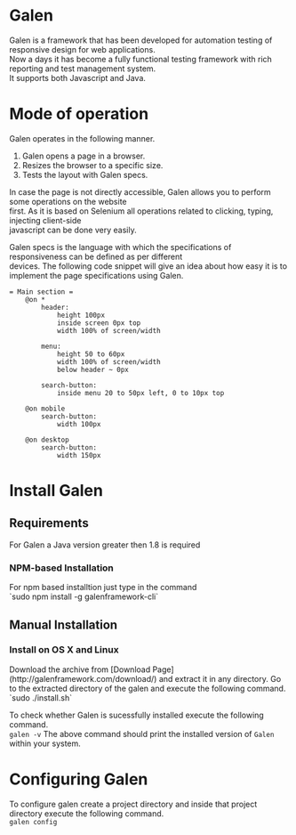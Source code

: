 # Galen
Galen is a framework that has been developed for automation testing of responsive design for web applications.<br>Now a days it has become a fully functional testing framework with rich reporting and test management system.<br>It supports both Javascript and Java.

# Mode of operation
Galen operates in the following manner.<br>
1. Galen opens a page in a browser.<br>
2. Resizes the browser to a specific size.<br>
3. Tests the layout with Galen specs.<br>

In case the page is not directly accessible, Galen allows you to perform some operations on the website<br> first. As it is based on Selenium all operations related to clicking, typing, injecting client-side<br> javascript can be done very easily.

Galen specs is the language with which the specifications of responsiveness can be defined as per different<br>devices. The following code snippet will give an idea about how easy it is to implement the page specifications using Galen.

```
= Main section =
    @on *
        header:
            height 100px 
            inside screen 0px top 
            width 100% of screen/width 

        menu:
            height 50 to 60px 
            width 100% of screen/width 
            below header ~ 0px 

        search-button:
            inside menu 20 to 50px left, 0 to 10px top 

    @on mobile
        search-button:
            width 100px 
         
    @on desktop 
        search-button:
            width 150px 
```

# Install Galen
<h2>Requirements</h2>
For Galen a Java version greater then 1.8 is required
<br>
<h3>NPM-based Installation</h3>
For npm based installtion just type in the command<br>
`sudo npm install -g galenframework-cli`
<br>
<h2>Manual Installation</h2>
<h3>Install on OS X and Linux</h3>
Download the archive from [Download Page](http://galenframework.com/download/) and extract it in any directory. Go to the extracted directory of the galen and execute the following command.<br>
`sudo ./install.sh`

To check whether Galen is sucessfully installed execute the following command.<br>
`galen -v`
The above command should print the installed version of `Galen` within your system.

# Configuring Galen
To configure galen create a project directory and inside that project directory execute the following command.<br>
`galen config`